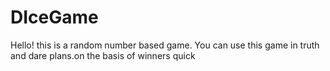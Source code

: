 # DIceGame
Hello! this is a random number based game. You can use this game in truth and dare plans.on the basis of winners quick 
